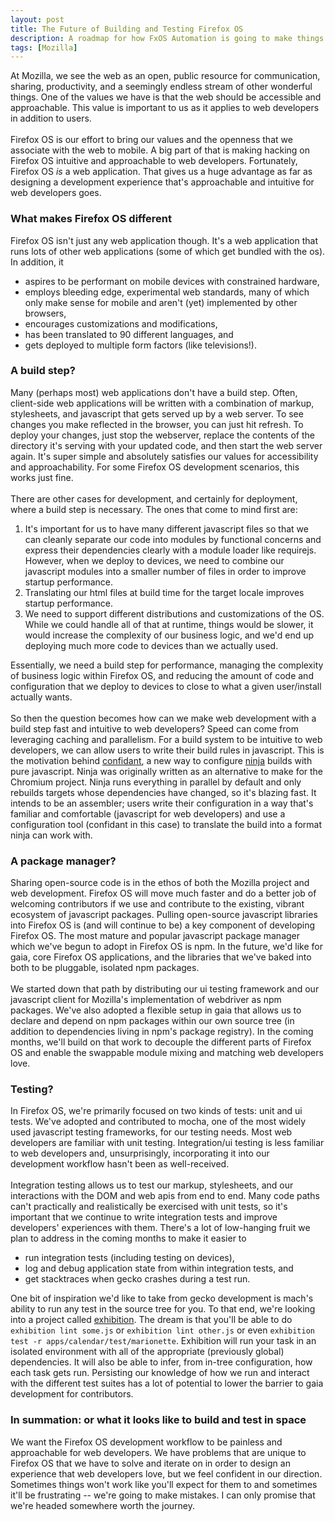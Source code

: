 ```yaml
---
layout: post
title: The Future of Building and Testing Firefox OS
description: A roadmap for how FxOS Automation is going to make things better
tags: [Mozilla]
---
```


At Mozilla, we see the web as an open, public resource for
communication, sharing, productivity, and a seemingly endless stream of
other wonderful things. One of the values we have is that the web should
be accessible and approachable. This value is important to us as it applies
to web developers in addition to users.
<br /><br />
Firefox OS is our effort to bring our values and the openness that we
associate with the web to mobile. A big part of that is making hacking
on Firefox OS intuitive and approachable to web developers. Fortunately,
Firefox OS *is* a web application. That gives us a huge advantage as far
as designing a development experience that's approachable and intuitive
for web developers goes.

### What makes Firefox OS different

Firefox OS isn't just any web application though. It's a web application
that runs lots of other web applications (some of which get bundled with
the os). In addition, it

+ aspires to be performant on mobile devices with constrained hardware,
+ employs bleeding edge, experimental web standards, many of which only
  make sense for mobile and aren't (yet) implemented by other browsers,
+ encourages customizations and modifications,
+ has been translated to 90 different languages, and
+ gets deployed to multiple form factors (like televisions!).

### A build step?

Many (perhaps most) web applications don't have a build step. Often,
client-side web applications will be written with a combination of
markup, stylesheets, and javascript that gets served up by a web server.
To see changes you make reflected in the browser, you can just
hit refresh. To deploy your changes, just stop the webserver, replace
the contents of the directory it's serving with your updated code, and
then start the web server again. It's super simple and absolutely
satisfies our values for accessibility and approachability. For some
Firefox OS development scenarios, this works just fine.
<br /><br />
There are other cases for development, and certainly for deployment,
where a build step is necessary. The ones that come to mind first are:

1. It's important for us to have many different javascript files so that
   we can cleanly separate our code into modules by functional concerns
   and express their dependencies clearly with a module loader like
   requirejs. However, when we deploy to devices, we need to combine our
   javascript modules into a smaller number of files in order to improve
   startup performance.
2. Translating our html files at build time for the target locale
   improves startup performance.
3. We need to support different distributions and customizations of the
   OS. While we could handle all of that at runtime, things would be
   slower, it would increase the complexity of our business logic, and
   we'd end up deploying much more code to devices than we actually used.

Essentially, we need a build step for performance, managing the
complexity of business logic within Firefox OS, and reducing the amount
of code and configuration that we deploy to devices to close to what a
given user/install actually wants.
<br /><br />
So then the question becomes how can we make web development with a
build step fast and intuitive to web developers? Speed can come from
leveraging caching and parallelism. For a build system to be intuitive
to web developers, we can allow users to write their build rules in
javascript. This is the motivation behind
[confidant](https://github.com/gaye/confidant), a new way to configure
[ninja](https://martine.github.io/ninja/) builds with pure javascript.
Ninja was originally written as an alternative to make for the Chromium
project. Ninja runs everything in parallel by default and only rebuilds
targets whose dependencies have changed, so it's blazing fast. It
intends to be an assembler; users write their configuration in a way
that's familiar and comfortable (javascript for web developers) and use
a configuration tool (confidant in this case) to translate the build
into a format ninja can work with.

### A package manager?

Sharing open-source code is in the ethos of both the Mozilla project and
web development. Firefox OS will move much faster and do a better job of
welcoming contributors if we use and contribute to the existing, vibrant
ecosystem of javascript packages. Pulling open-source javascript
libraries into Firefox OS is (and will continue to be) a key component of
developing Firefox OS. The most mature and popular javascript package manager
which we've begun to adopt in Firefox OS is npm. In the future, we'd
like for gaia, core Firefox OS applications, and the libraries that
we've baked into both to be pluggable, isolated npm packages.
<br /><br />
We started down that path by distributing our ui testing framework and our
javascript client for Mozilla's implementation of webdriver as npm
packages. We've also adopted a flexible setup in gaia that allows us to
declare and depend on npm packages within our own source tree (in addition
to dependencies living in npm's package registry). In the coming months,
we'll build on that work to decouple the different parts of Firefox
OS and enable the swappable module mixing and matching web developers love.

### Testing?

In Firefox OS, we're primarily focused on two kinds of tests: unit and
ui tests. We've adopted and contributed to mocha, one of the most widely
used javascript testing frameworks, for our testing needs. Most web
developers are familiar with unit testing. Integration/ui testing is
less familiar to web developers and, unsurprisingly, incorporating it
into our development workflow hasn't been as well-received.
<br /><br />
Integration testing allows us to test our markup, stylesheets,
and our interactions with the DOM and web apis from end to end. Many
code paths can't practically and realistically be exercised with unit
tests, so it's important that we continue to write integration tests and
improve developers' experiences with them. There's a lot of low-hanging
fruit we plan to address in the coming months to make it easier to

+ run integration tests (including testing on devices),
+ log and debug application state from within integration tests, and
+ get stacktraces when gecko crashes during a test run.

One bit of inspiration we'd like to take from gecko development is
mach's ability to run any test in the source tree for you. To that end,
we're looking into a project called
[exhibition](https://github.com/lightsofapollo/exhibition). The dream is
that you'll be able to do `exhibition lint some.js` or `exhibition lint
other.js` or even `exhibition test -r apps/calendar/test/marionette`.
Exhibition will run your task in an isolated environment with all of the
appropriate (previously global) dependencies. It will also be able to
infer, from in-tree configuration, how each task gets run. Persisting our
knowledge of how we run and interact with the different test suites has a
lot of potential to lower the barrier to gaia development for contributors.

### In summation: or what it looks like to build and test in space

We want the Firefox OS development workflow to be painless and
approachable for web developers. We have problems that are unique to
Firefox OS that we have to solve and iterate on in order to design an
experience that web developers love, but we feel confident in our
direction. Sometimes things won't work like you'll expect for them to
and sometimes it'll be frustrating -- we're going to make mistakes. I
can only promise that we're headed somewhere worth the journey.
